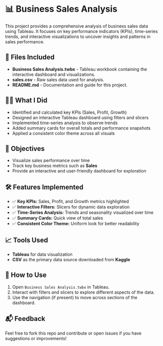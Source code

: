 # 📊 Business Sales Analysis

This project provides a comprehensive analysis of business sales data using Tableau. It focuses on key performance indicators (KPIs), time-series trends, and interactive visualizations to uncover insights and patterns in sales performance.

## 🔧 Files Included

- **Business Sales Analysis.twbx** - Tableau workbook containing the interactive dashboard and visualizations.
- **sales.csv** - Raw sales data used for analysis.
- **README.md** - Documentation and guide for this project.

## 👩‍💻 What I Did

- Identified and calculated key KPIs (Sales, Profit, Growth)
- Designed an interactive Tableau dashboard using filters and slicers
- Implemented time-series analysis to observe trends
- Added summary cards for overall totals and performance snapshots
- Applied a consistent color theme across all visuals

## 🎯 Objectives

- Visualize sales performance over time
- Track key business metrics such as **Sales**
- Provide an interactive and user-friendly dashboard for exploration

## 🛠️ Features Implemented

- ✅ **Key KPIs:** Sales, Profit, and Growth metrics highlighted
- ✅ **Interactive Filters:** Slicers for dynamic data exploration
- ✅ **Time-Series Analysis:** Trends and seasonality visualized over time
- ✅ **Summary Cards:** Quick view of total sales
- ✅ **Consistent Color Theme:** Uniform look for better readability


## 📈 Tools Used

- **Tableau** for data visualization
- **CSV** as the primary data source downloaded from **Kaggle**

## 🚀 How to Use

1. Open `Business Sales Analysis.twbx` in Tableau.
2. Interact with filters and slicers to explore different aspects of the data.
3. Use the navigation (if present) to move across sections of the dashboard.

## 📬 Feedback

Feel free to fork this repo and contribute or open issues if you have suggestions or improvements!
